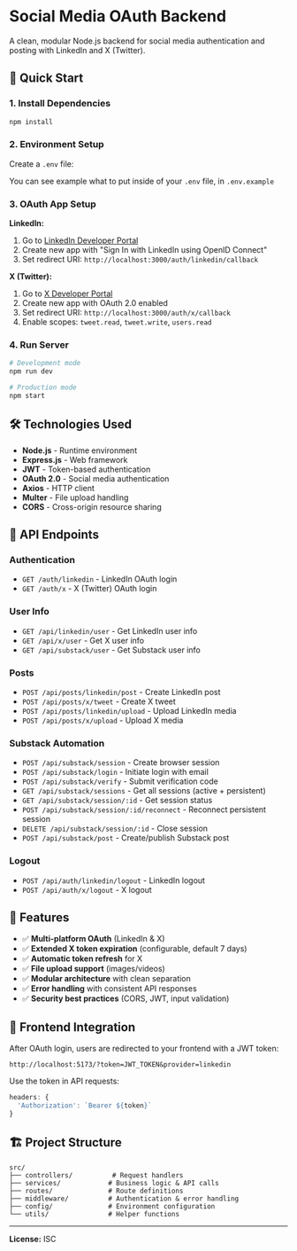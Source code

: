 # Social Media OAuth Backend

A clean, modular Node.js backend for social media authentication and posting with LinkedIn and X (Twitter).

## 🚀 Quick Start

### 1. Install Dependencies

```bash
npm install
```

### 2. Environment Setup

Create a `.env` file:

You can see example what to put inside of your `.env` file, in `.env.example`

### 3. OAuth App Setup

**LinkedIn:**

1. Go to [LinkedIn Developer Portal](https://www.linkedin.com/developers/)
2. Create new app with "Sign In with LinkedIn using OpenID Connect"
3. Set redirect URI: `http://localhost:3000/auth/linkedin/callback`

**X (Twitter):**

1. Go to [X Developer Portal](https://developer.twitter.com/en/portal/dashboard)
2. Create new app with OAuth 2.0 enabled
3. Set redirect URI: `http://localhost:3000/auth/x/callback`
4. Enable scopes: `tweet.read`, `tweet.write`, `users.read`

### 4. Run Server

```bash
# Development mode
npm run dev

# Production mode
npm start
```

## 🛠️ Technologies Used

- **Node.js** - Runtime environment
- **Express.js** - Web framework
- **JWT** - Token-based authentication
- **OAuth 2.0** - Social media authentication
- **Axios** - HTTP client
- **Multer** - File upload handling
- **CORS** - Cross-origin resource sharing

## 📍 API Endpoints

### Authentication

- `GET /auth/linkedin` - LinkedIn OAuth login
- `GET /auth/x` - X (Twitter) OAuth login

### User Info

- `GET /api/linkedin/user` - Get LinkedIn user info
- `GET /api/x/user` - Get X user info
- `GET /api/substack/user` - Get Substack user info

### Posts

- `POST /api/posts/linkedin/post` - Create LinkedIn post
- `POST /api/posts/x/tweet` - Create X tweet
- `POST /api/posts/linkedin/upload` - Upload LinkedIn media
- `POST /api/posts/x/upload` - Upload X media

### Substack Automation

- `POST /api/substack/session` - Create browser session
- `POST /api/substack/login` - Initiate login with email
- `POST /api/substack/verify` - Submit verification code
- `GET /api/substack/sessions` - Get all sessions (active + persistent)
- `GET /api/substack/session/:id` - Get session status
- `POST /api/substack/session/:id/reconnect` - Reconnect persistent session
- `DELETE /api/substack/session/:id` - Close session
- `POST /api/substack/post` - Create/publish Substack post

### Logout

- `POST /api/auth/linkedin/logout` - LinkedIn logout
- `POST /api/auth/x/logout` - X logout

## 🔧 Features

- ✅ **Multi-platform OAuth** (LinkedIn & X)
- ✅ **Extended X token expiration** (configurable, default 7 days)
- ✅ **Automatic token refresh** for X
- ✅ **File upload support** (images/videos)
- ✅ **Modular architecture** with clean separation
- ✅ **Error handling** with consistent API responses
- ✅ **Security best practices** (CORS, JWT, input validation)

## 📱 Frontend Integration

After OAuth login, users are redirected to your frontend with a JWT token:

```
http://localhost:5173/?token=JWT_TOKEN&provider=linkedin
```

Use the token in API requests:

```javascript
headers: {
  'Authorization': `Bearer ${token}`
}
```

## 🏗️ Project Structure

```
src/
├── controllers/          # Request handlers
├── services/            # Business logic & API calls
├── routes/              # Route definitions
├── middleware/          # Authentication & error handling
├── config/              # Environment configuration
└── utils/               # Helper functions
```

---

**License:** ISC
